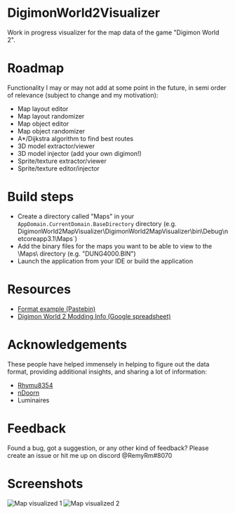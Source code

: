 # DigimonWorld2Visualizer

Work in progress visualizer for the map data of the game "Digimon World 2".

# Roadmap

Functionality I may or may not add at some point in the future, in semi order of relevance (subject to change and my motivation):
- Map layout editor
- Map layout randomizer
- Map object editor
- Map object randomizer
- A*/Dijkstra algorithm to find best routes
- 3D model extractor/viewer
- 3D model injector (add your own digimon!)
- Sprite/texture extractor/viewer
- Sprite/texture editor/injector

# Build steps

- Create a directory called "Maps" in your `AppDomain.CurrentDomain.BaseDirectory` directory (e.g. DigimonWorld2MapVisualizer\DigimonWorld2MapVisualizer\bin\Debug\netcoreapp3.1\Maps`)
- Add the binary files for the maps you want to be able to view to the \Maps\ directory (e.g. "DUNG4000.BIN")
- Launch the application from your IDE or build the application

# Resources

- [Format example (Pastebin)](https://pastebin.com/pJSjQrna)
- [Digimon World 2 Modding Info (Google spreadsheet)](https://docs.google.com/spreadsheets/d/1UiDU4MsSfxO1vhpK6err1KsLRZM53JUOuYqYhfEFp8o/edit#gid=305512343)

# Acknowledgements

These people have helped immensely in helping to figure out the data format, providing additional insights, and sharing a lot of information:
- [Rhymu8354](https://github.com/rhymu8354/)
- [nDoorn](https://github.com/nd00rn) 
- Luminaires

# Feedback

Found a bug, got a suggestion, or any other kind of feedback? Please create an issue or hit me up on discord @RemyRm#8070

# Screenshots

![Map visualized 1](https://i.gyazo.com/c8848c73bed57198a5e2175a4f049555.png)
![Map visualized 2](https://i.gyazo.com/4a0b560f5f48a73b89eeba36c6924c1c.png)